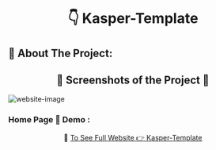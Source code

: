 <h1 align="center"> 👇 Kasper-Template</h1>

<h2>📄 About The Project:</h2>
<!-- <p>My Second Template Project</p> -->
<h2 align="center">📸 Screenshots of the Project 📸</h2>
<img src="https://i.imgur.com/wVEPMw2.jpeg" alt="website-image">

<h3> Home Page 🏡 Demo :</h3>
<div align="center">🎁 <a href="https://ahmedmido75.github.io/Kasper-Template/"> To See Full Website 👉 Kasper-Template</a></div>
